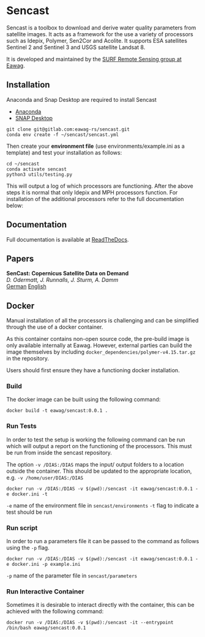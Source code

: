 # Sencast

Sencast is a toolbox to download and derive water quality parameters from satellite images. It acts as a framework for 
the use a variety of processors such as Idepix, Polymer, Sen2Cor and Acolite. It supports ESA satellites Sentinel 2 and 
Sentinel 3 and USGS satellite Landsat 8.

It is developed and maintained by the [SURF Remote Sensing group at Eawag](https://www.eawag.ch/en/department/surf/main-focus/remote-sensing/).
## Installation
Anaconda and Snap Desktop are required to install Sencast
- [Anaconda](https://www.anaconda.com)
- [SNAP Desktop](https://step.esa.int/main/download/snap-download/)
```
git clone git@gitlab.com:eawag-rs/sencast.git
conda env create -f ~/sencast/sencast.yml
```
Then create your **environment file** (use environments/example.ini as a template) and test your installation as follows:
```
cd ~/sencast
conda activate sencast
python3 utils/testing.py
```
This will output a log of which processors are functioning. After the above steps it is normal that only Idepix and MPH 
processors function. For installation of the additional processors refer to the full documentation below:

## Documentation

Full documentation is available at [ReadTheDocs](https://sencast.readthedocs.io/en/latest/?).

## Papers

**SenCast: Copernicus Satellite Data on Demand**  
*D. Odermatt, J. Runnalls, J. Sturm, A. Damm*  
[German](https://www.dora.lib4ri.ch/eawag/islandora/object/eawag%3A21549/datastream/PDF4/Odermatt-2020-SenCast-%28accepted_version%29.pdf) [English](https://www.dora.lib4ri.ch/eawag/islandora/object/eawag%3A21549/datastream/PDF3/Odermatt-2020-SenCast-%28unspecified_8a1c1609%29.pdf)

## Docker

Manual installation of all the processors is challenging and can be simplified through the use of a docker container.

As this container contains non-open source code, the pre-build image is only available internally at Eawag. However, external parties can build the image
themselves by including `docker_dependencies/polymer-v4.15.tar.gz` in the repository.

Users should first ensure they have a functioning docker installation.

### Build

The docker image can be built using the following command:

`docker build -t eawag/sencast:0.0.1 .`

### Run Tests

In order to test the setup is working the following command can be run which will output a report on the 
functioning of the processors. This must be run from inside the sencast repository. 

The option `-v /DIAS:/DIAS` maps the input/ output folders to a location outside the container. This should be updated to 
the appropriate location, e.g. `-v /home/user/DIAS:/DIAS`

`docker run -v /DIAS:/DIAS -v $(pwd):/sencast -it eawag/sencast:0.0.1 -e docker.ini -t`

`-e` name of the environment file in `sencast/environments`
`-t` flag to indicate a test should be run 

### Run script

In order to run a parameters file it can be passed to the command as follows using the `-p` flag.

`docker run -v /DIAS:/DIAS -v $(pwd):/sencast -it eawag/sencast:0.0.1 -e docker.ini -p example.ini`

`-p` name of the parameter file in `sencast/parameters`

### Run Interactive Container

Sometimes it is desirable to interact directly with the container, this can be achieved with the following command:

`docker run -v /DIAS:/DIAS -v $(pwd):/sencast -it --entrypoint /bin/bash eawag/sencast:0.0.1`


